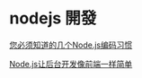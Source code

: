 # nodejs 開發

[您必须知道的几个Node.js编码习惯](https://blog.csdn.net/random_smi/article/details/65440396)

[Node.js让后台开发像前端一样简单](https://book.gitlore.com/darren/Nodejs%E5%BC%80%E5%8F%91%E5%8A%A0%E5%AF%86%E8%B4%A7%E5%B8%81/2-Node.js%E5%85%A5%E9%97%A8%E6%8C%87%E5%8D%97/3-Nodejs%E8%AE%A9%E5%90%8E%E5%8F%B0%E5%BC%80%E5%8F%91%E5%83%8F%E5%89%8D%E7%AB%AF%E4%B8%80%E6%A0%B7%E7%AE%80%E5%8D%95.html)

